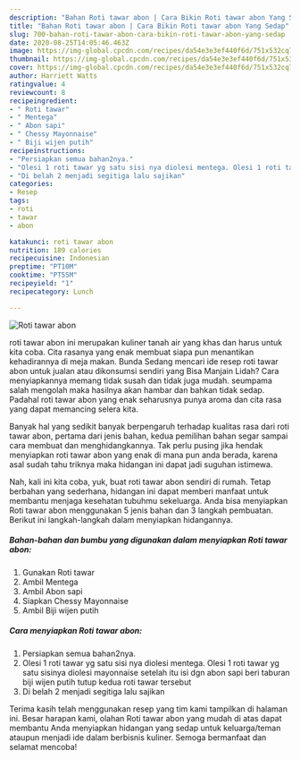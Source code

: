 ```yaml
---
description: "Bahan Roti tawar abon | Cara Bikin Roti tawar abon Yang Sedap"
title: "Bahan Roti tawar abon | Cara Bikin Roti tawar abon Yang Sedap"
slug: 700-bahan-roti-tawar-abon-cara-bikin-roti-tawar-abon-yang-sedap
date: 2020-08-25T14:05:46.463Z
image: https://img-global.cpcdn.com/recipes/da54e3e3ef440f6d/751x532cq70/roti-tawar-abon-foto-resep-utama.jpg
thumbnail: https://img-global.cpcdn.com/recipes/da54e3e3ef440f6d/751x532cq70/roti-tawar-abon-foto-resep-utama.jpg
cover: https://img-global.cpcdn.com/recipes/da54e3e3ef440f6d/751x532cq70/roti-tawar-abon-foto-resep-utama.jpg
author: Harriett Watts
ratingvalue: 4
reviewcount: 8
recipeingredient:
- " Roti tawar"
- " Mentega"
- " Abon sapi"
- " Chessy Mayonnaise"
- " Biji wijen putih"
recipeinstructions:
- "Persiapkan semua bahan2nya."
- "Olesi 1 roti tawar yg satu sisi nya diolesi mentega. Olesi 1 roti tawar yg satu sisinya diolesi mayonnaise setelah itu isi dgn abon sapi beri taburan biji wijen putih tutup kedua roti tawar tersebut"
- "Di belah 2 menjadi segitiga lalu sajikan"
categories:
- Resep
tags:
- roti
- tawar
- abon

katakunci: roti tawar abon 
nutrition: 189 calories
recipecuisine: Indonesian
preptime: "PT10M"
cooktime: "PT55M"
recipeyield: "1"
recipecategory: Lunch

---
```



![Roti tawar abon](https://img-global.cpcdn.com/recipes/da54e3e3ef440f6d/751x532cq70/roti-tawar-abon-foto-resep-utama.jpg)


roti tawar abon ini merupakan kuliner tanah air yang khas dan harus untuk kita coba. Cita rasanya yang enak membuat siapa pun menantikan kehadirannya di meja makan.
Bunda Sedang mencari ide resep roti tawar abon untuk jualan atau dikonsumsi sendiri yang Bisa Manjain Lidah? Cara menyiapkannya memang tidak susah dan tidak juga mudah. seumpama salah mengolah maka hasilnya akan hambar dan bahkan tidak sedap. Padahal roti tawar abon yang enak seharusnya punya aroma dan cita rasa yang dapat memancing selera kita.



Banyak hal yang sedikit banyak berpengaruh terhadap kualitas rasa dari roti tawar abon, pertama dari jenis bahan, kedua pemilihan bahan segar sampai cara membuat dan menghidangkannya. Tak perlu pusing jika hendak menyiapkan roti tawar abon yang enak di mana pun anda berada, karena asal sudah tahu triknya maka hidangan ini dapat jadi suguhan istimewa.


Nah, kali ini kita coba, yuk, buat roti tawar abon sendiri di rumah. Tetap berbahan yang sederhana, hidangan ini dapat memberi manfaat untuk membantu menjaga kesehatan tubuhmu sekeluarga. Anda bisa menyiapkan Roti tawar abon menggunakan 5 jenis bahan dan 3 langkah pembuatan. Berikut ini langkah-langkah dalam menyiapkan hidangannya.

<!--inarticleads1-->

##### Bahan-bahan dan bumbu yang digunakan dalam menyiapkan Roti tawar abon:

1. Gunakan  Roti tawar
1. Ambil  Mentega
1. Ambil  Abon sapi
1. Siapkan  Chessy Mayonnaise
1. Ambil  Biji wijen putih




<!--inarticleads2-->

##### Cara menyiapkan Roti tawar abon:

1. Persiapkan semua bahan2nya.
1. Olesi 1 roti tawar yg satu sisi nya diolesi mentega. Olesi 1 roti tawar yg satu sisinya diolesi mayonnaise setelah itu isi dgn abon sapi beri taburan biji wijen putih tutup kedua roti tawar tersebut
1. Di belah 2 menjadi segitiga lalu sajikan




Terima kasih telah menggunakan resep yang tim kami tampilkan di halaman ini. Besar harapan kami, olahan Roti tawar abon yang mudah di atas dapat membantu Anda menyiapkan hidangan yang sedap untuk keluarga/teman ataupun menjadi ide dalam berbisnis kuliner. Semoga bermanfaat dan selamat mencoba!
